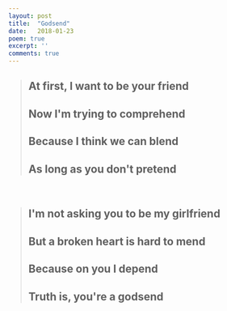 ```yaml
---
layout: post
title:  "Godsend"
date:   2018-01-23
poem: true
excerpt: ''
comments: true
---
```


> ## At first, I want to be your friend 
> ## Now I'm trying to comprehend 
> ## Because I think we can blend 
> ## As long as you don't pretend 

<br>

> ## I'm not asking you to be my girlfriend 
> ## But a broken heart is hard to mend 
> ## Because on you I depend 
> ## Truth is, you're a godsend 
